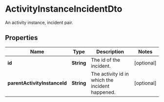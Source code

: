 

# ActivityInstanceIncidentDto

An activity instance, incident pair.

## Properties

Name | Type | Description | Notes
------------ | ------------- | ------------- | -------------
**id** | **String** | The id of the incident. |  [optional]
**parentActivityInstanceId** | **String** | The activity id in which the incident happened. |  [optional]



